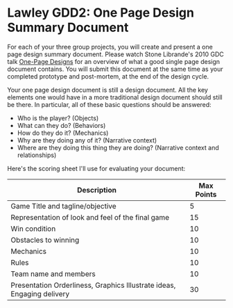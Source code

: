 # Lawley GDD2: One Page Design Summary Document

For each of your three group projects, you will create and present a one page design summary document. Please watch Stone Librande's 2010 GDC talk [One-Page Designs](http://www.gdcvault.com/play/1012356/One-Page) for an overview of what a good single page design document contains. You will submit this document at the same time as your completed prototype and post-mortem, at the end of the design cycle. 

Your one page design document is still a design document. All the key elements one would have in a more traditional design document should still be there. In particular, all of these basic questions should be answered:
* Who is the player? (Objects)
* What can they do? (Behaviors)
* How do they do it? (Mechanics)
* Why are they doing any of it? (Narrative context)
* Where are they doing this thing they are doing? (Narrative context and relationships)


Here's the scoring sheet I'll use for evaluating your document:

| Description | Max Points | 
| --- | --- |
| Game Title and tagline/objective | 5
| Representation of look and feel of the final game | 15
| Win condition | 10
| Obstacles to winning | 10
| Mechanics | 10
| Rules | 10
| Team name and members | 10
| Presentation ​Orderliness, Graphics Illustrate ideas, Engaging delivery | 30

